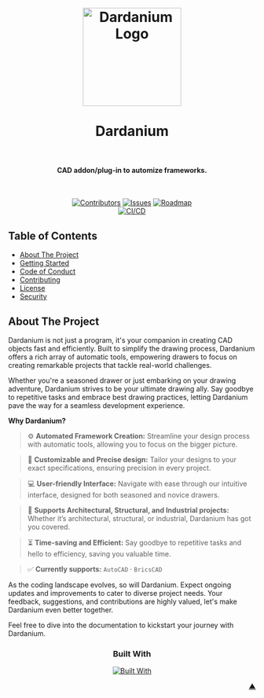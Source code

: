 <a name="readme-top"></a>

<h1 align="center">
  <br />
    <a href="https://illyrion.eu/">
      <img src="https://raw.githubusercontent.com/IllyrionSoftware/.github/main/icons/dardanium.svg" alt="Dardanium Logo" width="200">
    </a>
  <br /><br />
  Dardanium
  <br />
  <br />
</h1>

<h4 align="center">CAD addon/plug-in to automize frameworks.</h4><br />

<div align="center">

[![Contributors][contributors_shield_url]][contributors_url]
[![Issues][issues_shield_url]][issues_url]
[![Roadmap][roadmap_shield_url]][roadmap_url]<br />
[![CI/CD][workflow_shield_url]][workflow_url]</div>

## Table of Contents

- [About The Project](#about-the-project)
- [Getting Started](#getting-started)
- [Code of Conduct][code_of_conduct_url]
- [Contributing][contributing_url]
- [License][license_url]
- [Security][security_url]

## About The Project

Dardanium is not just a program, it's your companion in creating CAD objects fast and efficiently. Built to simplify the drawing process, Dardanium offers a rich array of automatic tools, empowering drawers to focus on creating remarkable projects that tackle real-world challenges.

Whether you're a seasoned drawer or just embarking on your drawing adventure, Dardanium strives to be your ultimate drawing ally. Say goodbye to repetitive tasks and embrace best drawing practices, letting Dardanium pave the way for a seamless development experience.

**Why Dardanium?**

> :gear: **Automated Framework Creation:** Streamline your design process with automatic tools, allowing you to focus on the bigger picture.

> :straight_ruler: **Customizable and Precise design:** Tailor your designs to your exact specifications, ensuring precision in every project.

> :computer: **User-friendly Interface:** Navigate with ease through our intuitive interface, designed for both seasoned and novice drawers.

> :triangular_ruler: **Supports Architectural, Structural, and Industrial projects:** Whether it’s architectural, structural, or industrial, Dardanium has got you covered.

> :hourglass_flowing_sand: **Time-saving and Efficient:** Say goodbye to repetitive tasks and hello to efficiency, saving you valuable time.

> :white_check_mark: **Currently supports:** `AutoCAD` · `BricsCAD`

As the coding landscape evolves, so will Dardanium. Expect ongoing updates and improvements to cater to diverse project needs. Your feedback, suggestions, and contributions are highly valued, let's make Dardanium even better together.

Feel free to dive into the documentation to kickstart your journey with Dardanium.

<div align="center"><h3>Built With</h3>

[![Built With][built_with_shield_url]][built_with_url]</div>

</details><p align="right"><a href="#readme-top">▲</a></p>

[built_with_shield_url]: https://skillicons.dev/icons?i=docker,py,cpp,c
[built_with_url]: https://skillicons.dev
[code_of_conduct_url]: https://github.com/IllyrionSoftware/Dardanium?tab=coc-ov-file
[contributing_url]: https://github.com/IllyrionSoftware/Dardanium/blob/main/CONTRIBUTING.md
[contributors_shield_url]: https://img.shields.io/github/contributors/IllyrionSoftware/Dardanium?style=for-the-badge&color=blue
[contributors_url]: https://github.com/IllyrionSoftware/Dardanium/graphs/contributors
[issues_shield_url]: https://img.shields.io/github/issues/IllyrionSoftware/Dardanium?style=for-the-badge&color=yellow
[issues_url]: https://github.com/IllyrionSoftware/Dardanium/issues
[license_url]: https://github.com/IllyrionSoftware/Dardanium?tab=AGPL-3.0-1-ov-file
[roadmap_shield_url]: https://img.shields.io/badge/Roadmap-Click%20Me!-purple.svg?style=for-the-badge
[roadmap_url]: https://github.com/orgs/IllyrionSoftware/projects/4
[security_url]: https://github.com/IllyrionSoftware/Dardanium?tab=security-ov-file
[workflow_shield_url]: https://github.com/IllyrionSoftware/Dardanium/actions/workflows/ci_cd.yml/badge.svg
[workflow_url]: https://github.com/IllyrionSoftware/Dardanium/actions/workflows/ci_cd.yml
